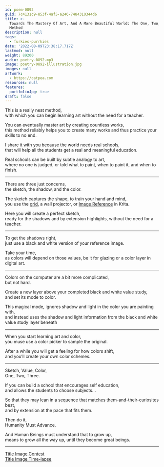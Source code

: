 ```yaml
---
id: poem-0892
guid: 7c4131c9-853f-4af5-a246-7484310344d6
title: >-
  Towards The Mastery Of Art, And A More Beautiful World: The One, Two, Three,
  Method
description: null
tags:
  - furkies-purrkies
date: '2022-08-09T23:38:17.717Z'
lastmod: null
weight: 89200
audio: poetry-0892.mp3
image: poetry-0892-illustration.jpg
images: null
artwork:
  - https://catpea.com
resources: null
features:
  portfolioJpg: true
draft: false
---
```


This is a really neat method,\
with which you can begin learning art without the need for a teacher.

You can eventually master art by creating countless works,\
this method reliably helps you to create many works and thus practice your skills to no end.

I share it with you because the world needs real schools,\
that will help all the students get a real and meaningful education.

Real schools can be built by subtle analogy to art,\
where no one is judged, or told what to paint, when to paint it, and when to finish.

---

There are three just concerns,\
the sketch, the shadow, and the color.

The sketch captures the shape, to train your hand and mind,\
you use the [grid](https://www.youtube.com/watch?v=bKtURFkwX6k), a wall projector, or [Image Reference](https://www.youtube.com/watch?v=XCVJyFHcb38) in Krita.

Here you will create a perfect sketch,\
ready for the shadows and by extension highlights, without the need for a teacher.

---

To get the shadows right,\
just use a black and white version of your reference image.

Take your time,\
as colors will depend on those values, be it for glazing or a color layer in digital art.

---

Colors on the computer are a bit more complicated,\
but not hard.

Create a new layer above your completed black and white value study,\
and set its mode to color.

This magical mode, ignores shadow and light in the color you are painting with,\
and instead uses the shadow and light information from the black and white value study layer beneath

---

When you start learning art and color,\
you muse use a color picker to sample the original.

After a while you will get a feeling for how colors shift,\
and you’ll create your own color schemes.

---

Sketch, Value, Color,\
One, Two, Three.

If you can build a school that encourages self education,\
and allows the students to choose subjects...

So that they may lean in a sequence that matches them-and-their-curiosites best,\
and by extension at the pace that fits them.

Then do it,\
Humanity Must Advance.

And Human Beings must understand that to grow up,\
means to grow all the way up, until they become great beings.

---

[Title Image Contest](https://www.reddit.com/r/redditgetsdrawn/comments/wj6gvs/this_is_me/ijijiar/?context=3)\
[Title Image Time-lapse](https://youtu.be/GHfoq-EFqNA)
